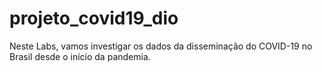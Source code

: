 # projeto_covid19_dio
Neste Labs, vamos investigar os dados da disseminação do COVID-19 no Brasil desde o início da pandemia.
